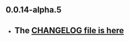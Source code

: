 ## 0.0.14-alpha.5

- ## The [CHANGELOG file is here](https://tau-doc.canardoux.xyz/etau_CHANGELOG.html)

